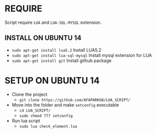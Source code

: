 # REQUIRE

Script require `LUA` and `LUA-SQL-MYSQL` extension.

## INSTALL ON UBUNTU 14
* `sudo apt-get install lua5.2` Install LUA5.2
* `sudo apt-get install lua-sql-mysql` Install mysql extension for LUA
* `sudo apt-get install git` Install github package

# SETUP ON UBUNTU 14
* Clone the project
  * `git clone https://github.com/AFAPARKGB/LUA_SCRIPT/`
* Move into the folder and make `setconfig` executable
  * `cd LUA_SCRIPT/`
  * `sudo chmod 777 setconfig`
* Run lua script
  * `sudo lua check_element.lua`
